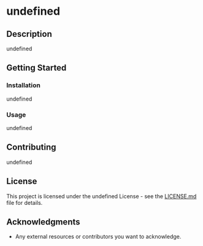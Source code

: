 # undefined

## Description

undefined

## Getting Started

### Installation

undefined

### Usage

undefined

## Contributing

undefined

## License

This project is licensed under the undefined License - see the [LICENSE.md](https://github.com/F3N215) file for details.

## Acknowledgments

- Any external resources or contributors you want to acknowledge.
